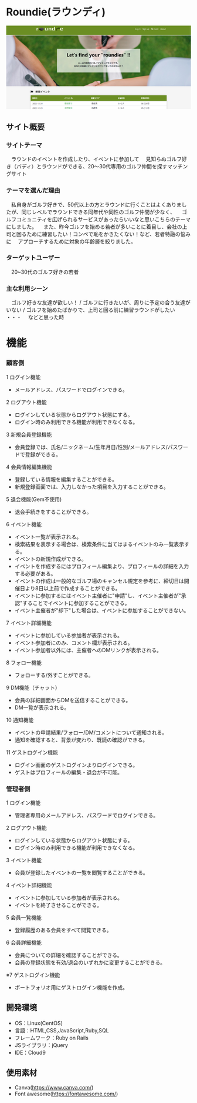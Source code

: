 # Roundie(ラウンディ)

![read_me.png](app/assets/images/read_me.png)

## サイト概要
### サイトテーマ
　ラウンドのイベントを作成したり、イベントに参加して
　見知らぬゴルフ好き（バディ）とラウンドができる、20～30代専用のゴルフ仲間を探すマッチングサイト

### テーマを選んだ理由
　私自身がゴルフ好きで、50代以上の方とラウンドに行くことはよくありましたが、同じレベルでラウンドできる同年代や同性のゴルフ仲間が少なく、
　ゴルフコミュニティを広げられるサービスがあったらいいなと思いこちらのテーマにしました。
　また、昨今ゴルフを始める若者が多いことに着目し、会社の上司と回るために練習したい！コンペで恥をかきたくない！など、若者特融の悩みに
　アプローチするために対象の年齢層を絞りました。

### ターゲットユーザー
　20~30代のゴルフ好きの若者

### 主な利用シーン
　ゴルフ好きな友達が欲しい！ / ゴルフに行きたいが、周りに予定の合う友達がいない / ゴルフを始めたばかりで、上司と回る前に練習ラウンドがしたい ・・・
　などと思った時

# 機能
### 顧客側

1 ログイン機能
* メールアドレス、パスワードでログインできる。

2 ログアウト機能
* ログインしている状態からログアウト状態にする。
* ログイン時のみ利用できる機能が利用できなくなる。

3 新規会員登録機能
* 会員登録では、氏名/ニックネーム/生年月日/性別/メールアドレス/パスワードで登録ができる。

4 会員情報編集機能
* 登録している情報を編集することができる。
* 新規登録画面では、入力しなかった項目を入力することができる。

5 退会機能(Gem不使用)
* 退会手続きをすることができる。

6 イベント機能
* イベント一覧が表示される。
* 検索結果を表示する場合は、検索条件に当てはまるイベントのみ一覧表示する。
* イベントの新規作成ができる。
* イベントを作成するにはプロフィール編集より、プロフィールの詳細を入力する必要がある。
* イベントの作成は一般的なゴルフ場のキャンセル規定を参考に、締切日は開催日より8日以上前で作成することができる。
* イベントに参加するにはイベント主催者に"申請"し、イベント主催者が"承認"することでイベントに参加することができる。
* イベント主催者が"却下"した場合は、イベントに参加することができない。

7 イベント詳細機能
* イベントに参加している参加者が表示される。
* イベント参加者にのみ、コメント欄が表示される。
* イベント参加者以外には、主催者へのDMリンクが表示される。

8 フォロー機能
* フォローする/外すことができる。

9 DM機能（チャット）
* 会員の詳細画面からDMを送信することができる。
* DM一覧が表示される。

10 通知機能
* イベントの申請結果/フォロー/DM/コメントについて通知される。
* 通知を確認すると、背景が変わり、既読の確認ができる。

11 ゲストログイン機能
* ログイン画面のゲストログインよりログインできる。
* ゲストはプロフィールの編集・退会が不可能。


### 管理者側

1 ログイン機能
* 管理者専用のメールアドレス、パスワードでログインできる。

2 ログアウト機能
* ログインしている状態からログアウト状態にする。
* ログイン時のみ利用できる機能が利用できなくなる。

3 イベント機能
* 会員が登録したイベントの一覧を閲覧することができる。

4 イベント詳細機能
* イベントに参加している参加者が表示される。
* イベントを終了させることができる。

5 会員一覧機能
* 登録履歴のある会員をすべて閲覧できる。

6 会員詳細機能
* 会員についての詳細を確認することができる。
* 会員の登録状態を有効/退会のいずれかに変更することができる。

※7 ゲストログイン機能
* ポートフォリオ用にゲストログイン機能を作成。


## 開発環境
- OS：Linux(CentOS)
- 言語：HTML,CSS,JavaScript,Ruby,SQL
- フレームワーク：Ruby on Rails
- JSライブラリ：jQuery
- IDE：Cloud9

## 使用素材
* Canva(https://www.canva.com/)
* Font awesome(https://fontawesome.com/)